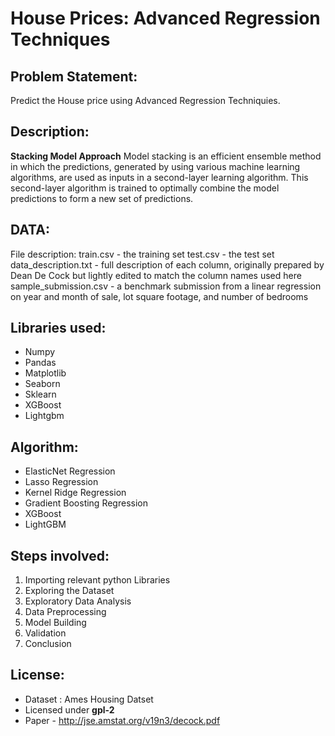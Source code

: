 # House Prices: Advanced Regression Techniques

## Problem Statement:
Predict the House price using Advanced Regression Techniquies.

## Description:
**Stacking Model Approach**
Model stacking is an efficient ensemble method in which the predictions, generated by using various machine learning algorithms, are used as inputs in a second-layer learning algorithm. This second-layer algorithm is trained to optimally combine the model predictions to form a new set of predictions.

## DATA:
File description:
train.csv - the training set
test.csv - the test set
data_description.txt - full description of each column, originally prepared by Dean De Cock but lightly edited to match the column names used here
sample_submission.csv - a benchmark submission from a linear regression on year and month of sale, lot square footage, and number of bedrooms

## Libraries used:
 - Numpy
 - Pandas
 - Matplotlib
 - Seaborn
 - Sklearn
 - XGBoost
 - Lightgbm

## Algorithm:
 - ElasticNet Regression 
 - Lasso Regression
 - Kernel Ridge Regression
 - Gradient Boosting Regression
 - XGBoost
 - LightGBM

## Steps involved:
1. Importing relevant python Libraries
2. Exploring the Dataset
3. Exploratory Data Analysis
4. Data Preprocessing
5. Model Building
6. Validation
7. Conclusion

## License:
 - Dataset : Ames Housing Datset
 - Licensed under **gpl-2**
 - Paper - http://jse.amstat.org/v19n3/decock.pdf
